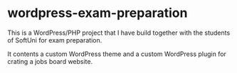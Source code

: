 # wordpress-exam-preparation

This is a WordPress/PHP project that I have build together with the students of SoftUni for exam preparation.

It contents a custom WordPress theme and a custom WordPress plugin for crating a jobs board website.
